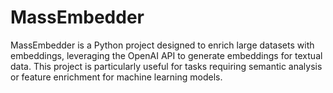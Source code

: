 # MassEmbedder
MassEmbedder is a Python project designed to enrich large datasets with embeddings, leveraging the OpenAI API to generate embeddings for textual data. This project is particularly useful for tasks requiring semantic analysis or feature enrichment for machine learning models.
